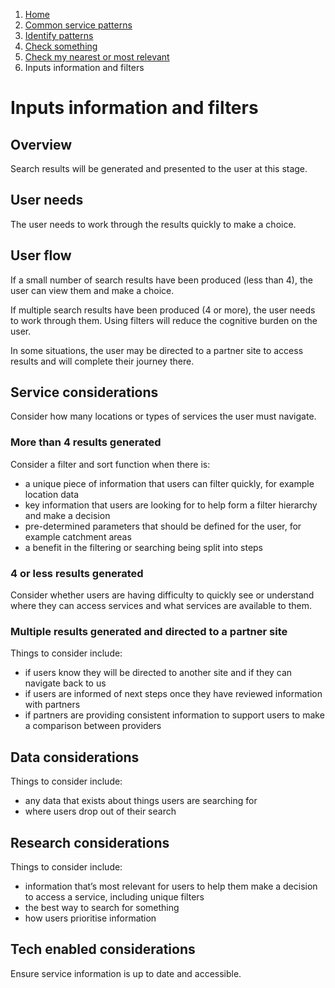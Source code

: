 1.  [Home](/docs/core/contents)
2.	[Common service patterns](/docs/core/common-service-patterns/overview)
3.  [Identify patterns](/docs/documentation/core/common-service-patterns/identify-patterns)
4.  [Check something](/docs/core/common-service-patterns/service-patterns/check-something/overview)
5.  [Check my nearest or most relevant](/docs/core/common-service-patterns/service-patterns/check-something/check-my-nearest-or-most-relevant/overview)
6.  Inputs information and filters

# Inputs information and filters

## Overview

Search results will be generated and presented to the user at this stage.

## User needs

The user needs to work through the results quickly to make a choice.

## User flow

If a small number of search results have been produced (less than 4), the user can view them and make a choice. 

If multiple search results have been produced (4 or more), the user needs to work through them. Using filters will reduce the cognitive burden on the user. 

In some situations, the user may be directed to a partner site to access results and will complete their journey there.

## Service considerations

Consider how many locations or types of services the user must navigate.

### More than 4 results generated

Consider a filter and sort function when there is:

* a unique piece of information that users can filter quickly, for example location data
* key information that users are looking for to help form a filter hierarchy and make a decision 
* pre-determined parameters that should be defined for the user, for example catchment areas 
* a benefit in the filtering or searching being split into steps

### 4 or less results generated

Consider whether users are having difficulty to quickly see or understand where they can access services and what services are available to them. 

### Multiple results generated and directed to a partner site

Things to consider include:

* if users know they will be directed to another site and if they can navigate back to us
* if users are informed of next steps once they have reviewed information with partners
* if partners are providing consistent information to support users to make a comparison between providers

## Data considerations

Things to consider include:

* any data that exists about things users are searching for
* where users drop out of their search

## Research considerations 

Things to consider include:

* information that’s most relevant for users to help them make a decision to access a service, including unique filters
* the best way to search for something
* how users prioritise information

## Tech enabled considerations 

Ensure service information is up to date and accessible.
